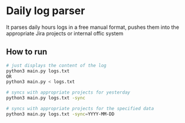 # Daily log parser

It parses daily hours logs in a free manual format, pushes them into the appropriate Jira projects or internal offic system

## How to run

```bash
# just displays the content of the log
python3 main.py logs.txt
OR
python3 main.py < logs.txt

# syncs with appropriate projects for yesterday
python3 main.py logs.txt -sync

# syncs with appropriate projects for the specified data
python3 main.py logs.txt -sync=YYYY-MM-DD
```